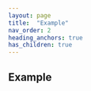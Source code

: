```yaml
---
layout: page
title:  "Example"
nav_order: 2
heading_anchors: true
has_children: true
---
```


## Example

